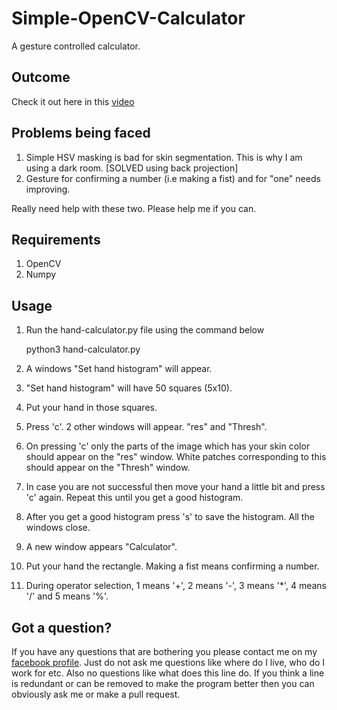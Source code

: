 # Simple-OpenCV-Calculator
A gesture controlled calculator.

## Outcome
Check it out here in this <a href ="https://youtu.be/6bE9veUsQf4">video</a>

## Problems being faced
1. Simple HSV masking is bad for skin segmentation. This is why I am using a dark room. [SOLVED using back projection]
2. Gesture for confirming a number (i.e making a fist) and for "one" needs improving. 

Really need help with these two. Please help me if you can.

## Requirements
1. OpenCV
2. Numpy

## Usage
1. Run the hand-calculator.py file using the command below

    python3 hand-calculator.py
2. A windows "Set hand histogram" will appear.
3. "Set hand histogram" will have 50 squares (5x10).
4. Put your hand in those squares.
5. Press 'c'. 2 other windows will appear. "res" and "Thresh".
6. On pressing 'c' only the parts of the image which has your skin color should appear on the "res" window. White patches corresponding to this should appear on the "Thresh" window. 
7. In case you are not successful then move your hand a little bit and press 'c' again. Repeat this until you get a good histogram.
8. After you get a good histogram press 's' to save the histogram. All the windows close.
9. A new window appears "Calculator".
10. Put your hand the rectangle. Making a fist means confirming a number. 
11. During operator selection, 1 means '+', 2 means '-', 3 means '\*', 4 means '/' and 5 means '%'.


## Got a question?
If you have any questions that are bothering you please contact me on my <a href = "http://www.facebook.com/dibakar.saha.750">facebook profile</a>. Just do not ask me questions like where do I live, who do I work for etc. Also no questions like what does this line do. If you think a line is redundant or can be removed to make the program better then you can obviously ask me or make a pull request.
